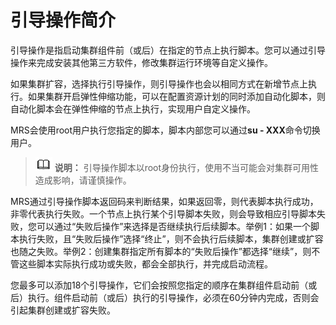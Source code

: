 # 引导操作简介<a name="mrs_01_0414"></a>

引导操作是指启动集群组件前（或后）在指定的节点上执行脚本。您可以通过引导操作来完成安装其他第三方软件，修改集群运行环境等自定义操作。

如果集群扩容，选择执行引导操作，则引导操作也会以相同方式在新增节点上执行。如果集群开启弹性伸缩功能，可以在配置资源计划的同时添加自动化脚本，则自动化脚本会在弹性伸缩的节点上执行，实现用户自定义操作。

MRS会使用root用户执行您指定的脚本，脚本内部您可以通过**su - XXX**命令切换用户。

>![](public_sys-resources/icon-note.gif) **说明：** 
>引导操作脚本以root身份执行，使用不当可能会对集群可用性造成影响，请谨慎操作。

MRS通过引导操作脚本返回码来判断结果，如果返回零，则代表脚本执行成功，非零代表执行失败。一个节点上执行某个引导脚本失败，则会导致相应引导脚本失败，您可以通过“失败后操作”来选择是否继续执行后续脚本。举例1：如果一个脚本执行失败，且“失败后操作”选择“终止”，则不会执行后续脚本，集群创建或扩容也随之失败。举例2：创建集群指定所有脚本的“失败后操作”都选择“继续”，则不管这些脚本实际执行成功或失败，都会全部执行，并完成启动流程。

您最多可以添加18个引导操作，它们会按照您指定的顺序在集群组件启动前（或后）执行。组件启动前（或后）执行的引导操作，必须在60分钟内完成，否则会引起集群创建或扩容失败。

